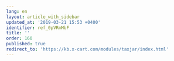 ```yaml
---
lang: en
layout: article_with_sidebar
updated_at: '2019-03-21 15:53 +0400'
identifier: ref_0pVRmMbF
title: ''
order: 160
published: true
redirect_to: 'https://kb.x-cart.com/modules/taxjar/index.html'
---
```

